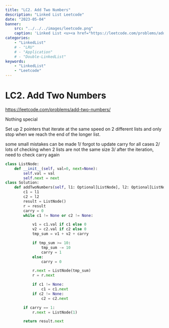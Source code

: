 ```yaml
---
title: "LC2. Add Two Numbers"
description: "Linked List Leetcode"
date: "2023-05-04"
banner:
    src: "../../../images/leetcode.png"
    caption: 'Linked List <u><a href="https://leetcode.com/problems/add-two-numbers/"> LeetCode</a></u>'
categories:
    - "LinkedList"
    # - "LRU"
    # - "Application"
    # - "Double-LinkedList"
keywords:
    - "LinkedList"
    - "Leetcode"
---
```


# LC2. Add Two Numbers

https://leetcode.com/problems/add-two-numbers/

Nothing special

Set up 2 pointers that iterate at the same speed on 2 different lists
and only stop when we reach the end of the longer list.

some small mistakes can be made
1/ forgot to update carry for all cases
2/ lots of checking when 2 lists are not the same size
3/ after the iteration, need to check carry again

```python
class ListNode:
    def __init__(self, val=0, next=None):
        self.val = val
        self.next = next
class Solution:
    def addTwoNumbers(self, l1: Optional[ListNode], l2: Optional[ListNode]) -> Optional[ListNode]:
        c1 = l1
        c2 = l2
        result = ListNode()
        r = result
        carry = 0
        while c1 != None or c2 != None:

            v1 = c1.val if c1 else 0
            v2 = c2.val if c2 else 0
            tmp_sum = v1 + v2 + carry

            if tmp_sum >= 10:
                tmp_sum -= 10
                carry = 1
            else:
                carry = 0

            r.next = ListNode(tmp_sum)
            r = r.next

            if c1 != None:
                c1 = c1.next
            if c2 != None:
                c2 = c2.next

        if carry == 1:
            r.next = ListNode(1)

        return result.next

```
